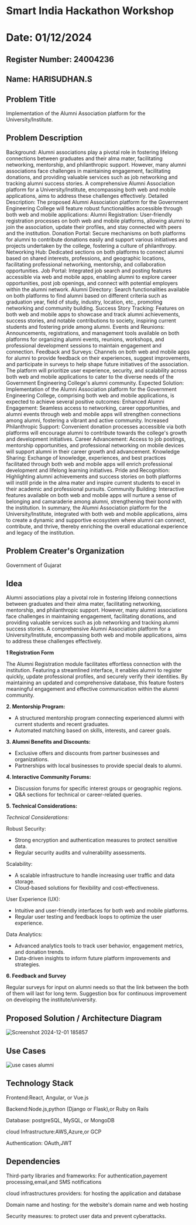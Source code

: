 # Smart India Hackathon Workshop
# Date: 01/12/2024
## Register Number: 24004236
## Name: HARISUDHAN.S
## Problem Title
Implementation of the Alumni Association platform for the University/Institute.
## Problem Description
Background: Alumni associations play a pivotal role in fostering lifelong connections between graduates and their alma mater, facilitating networking, mentorship, and philanthropic support. However, many alumni associations face challenges in maintaining engagement, facilitating donations, and providing valuable services such as job networking and tracking alumni success stories. A comprehensive Alumni Association platform for a University/Institute, encompassing both web and mobile applications, aims to address these challenges effectively. Detailed Description: The proposed Alumni Association platform for the Government Engineering College will feature robust functionalities accessible through both web and mobile applications: Alumni Registration: User-friendly registration processes on both web and mobile platforms, allowing alumni to join the association, update their profiles, and stay connected with peers and the institution. Donation Portal: Secure mechanisms on both platforms for alumni to contribute donations easily and support various initiatives and projects undertaken by the college, fostering a culture of philanthropy. Networking Hub: Dedicated sections on both platforms to connect alumni based on shared interests, professions, and geographic locations, facilitating professional networking, mentorship, and collaboration opportunities. Job Portal: Integrated job search and posting features accessible via web and mobile apps, enabling alumni to explore career opportunities, post job openings, and connect with potential employers within the alumni network. Alumni Directory: Search functionalities available on both platforms to find alumni based on different criteria such as graduation year, field of study, industry, location, etc., promoting networking and community building. Success Story Tracking: Features on both web and mobile apps to showcase and track alumni achievements, success stories, and notable contributions to society, inspiring current students and fostering pride among alumni. Events and Reunions: Announcements, registrations, and management tools available on both platforms for organizing alumni events, reunions, workshops, and professional development sessions to maintain engagement and connection. Feedback and Surveys: Channels on both web and mobile apps for alumni to provide feedback on their experiences, suggest improvements, and participate in surveys to help shape future initiatives of the association. The platform will prioritize user experience, security, and scalability across both web and mobile applications to cater to the diverse needs of the Government Engineering College's alumni community. Expected Solution: Implementation of the Alumni Association platform for the Government Engineering College, comprising both web and mobile applications, is expected to achieve several positive outcomes: Enhanced Alumni Engagement: Seamless access to networking, career opportunities, and alumni events through web and mobile apps will strengthen connections among alumni, fostering a vibrant and active community. Increased Philanthropic Support: Convenient donation processes accessible via both platforms will encourage alumni to contribute towards the college's growth and development initiatives. Career Advancement: Access to job postings, mentorship opportunities, and professional networking on mobile devices will support alumni in their career growth and advancement. Knowledge Sharing: Exchange of knowledge, experiences, and best practices facilitated through both web and mobile apps will enrich professional development and lifelong learning initiatives. Pride and Recognition: Highlighting alumni achievements and success stories on both platforms will instill pride in the alma mater and inspire current students to excel in their academic and professional pursuits. Community Building: Interactive features available on both web and mobile apps will nurture a sense of belonging and camaraderie among alumni, strengthening their bond with the institution. In summary, the Alumni Association platform for the University/Institute, integrated with both web and mobile applications, aims to create a dynamic and supportive ecosystem where alumni can connect, contribute, and thrive, thereby enriching the overall educational experience and legacy of the institution.
## Problem Creater's Organization
Government of Gujarat

## Idea

Alumni associations play a pivotal role in fostering lifelong connections between graduates and their alma mater, facilitating networking, mentorship, and philanthropic support. However, many alumni associations face challenges in maintaining engagement, facilitating donations, and providing valuable services such as job networking and tracking alumni success stories. A comprehensive Alumni Association platform for a University/Institute, encompassing both web and mobile applications, aims to address these challenges effectively.

**1 Registration Form**

The Alumni Registration module facilitates effortless connection with the institution. Featuring a streamlined interface, it enables alumni to register quickly, update professional profiles, and securely verify their identities. By maintaining an updated and comprehensive database, this feature fosters meaningful engagement and effective communication within the alumni community.

**2. Mentorship Program:**

* A structured mentorship program connecting experienced alumni with current students and recent graduates.
* Automated matching based on skills, interests, and career goals.

**3. Alumni Benefits and Discounts:**

* Exclusive offers and discounts from partner businesses and organizations.
* Partnerships with local businesses to provide special deals to alumni.

**4. Interactive Community Forums:**

* Discussion forums for specific interest groups or geographic regions.
* Q&A sections for technical or career-related queries.

**5. Technical Considerations:**

  *Technical Considerations:*

   Robust Security:

   * Strong encryption and authentication measures to protect sensitive data.
   * Regular security audits and vulnerability assessments.
     
   Scalability:

   * A scalable infrastructure to handle increasing user traffic and data storage.
   * Cloud-based solutions for flexibility and cost-effectiveness.
     
   User Experience (UX):

  * Intuitive and user-friendly interfaces for both web and mobile platforms.
  * Regular user testing and feedback loops to optimize the user experience.
  
  Data Analytics:

  * Advanced analytics tools to track user behavior, engagement metrics, and donation trends.
  * Data-driven insights to inform future platform improvements and strategies.

 **6. Feedback and Survey**

   Regular surveys for input on alumni needs so that the link between the both of them will last for long term. Suggestion box for continuous improvement on developing the institute/university.


## Proposed Solution / Architecture Diagram


![Screenshot 2024-12-01 185857](https://github.com/user-attachments/assets/c223e144-2aac-4204-b000-fc71cec9d8b2)



## Use Cases

![use cases alumni](https://github.com/user-attachments/assets/2e7c4029-b06f-44ab-8547-b96d795137e7)



## Technology Stack

Frontend:React, Angular, or Vue.js

Backend:Node.js,python (Django or Flask),or Ruby on Rails

Database: postgreSQL, MySQL, or MongoDB

cloud Infrastructure:AWS,Azure,or GCP

Authentication: OAuth,JWT


## Dependencies

Third-party libraries and frameworks: For authentication,payement processing,email,and SMS notifications

cloud infrastructures providers: for hosting the application and database

Domain name and hosting: for the website's domain name and web hosting

Security measures: to protect user data and prevent cyberattacks.

